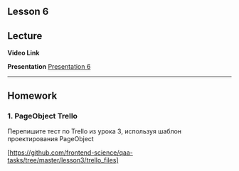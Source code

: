 Lesson 6
----
## Lecture

**Video Link** 

**Presentation** [Presentation 6](https://www.dropbox.com/s/6afk3lkk12083ya/)

----
## Homework

### 1. PageObject Trello

Перепишите тест по Trello из урока 3, используя шаблон проектирования PageObject

[https://github.com/frontend-science/qaa-tasks/tree/master/lesson3/trello_files]
